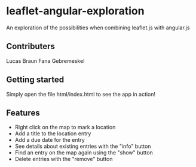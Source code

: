 # leaflet-angular-exploration
An exploration of the possibilities when combining leaflet.js with angular.js

## Contributers
Lucas Braun
Fana Gebremeskel

## Getting started
Simply open the file html/index.html to see the app in action!

## Features
* Right click on the map to mark a location
* Add a title to the location entry
* Add a due date for the entry
* See details about existing entries with the "info" button
* Find an entry on the map again using the "show" button
* Delete entries with the "remove" button
